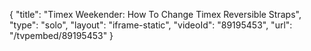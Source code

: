 {
    "title": "Timex Weekender: How To Change Timex Reversible Straps",
    "type": "solo",
    "layout": "iframe-static",
    "videoId": "89195453",
    "url": "\/tvpembed\/89195453"
}